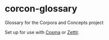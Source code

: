 # corcon-glossary
Glossary for the Corpora and Concepts project

Set up for use with [Cosma](https://github.com/graphlab-fr/cosma) or [Zettlr](https://www.zettlr.com).

